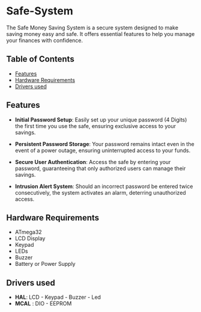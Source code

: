 # Safe-System
The Safe Money Saving System is a secure system designed to make saving money easy and safe. It offers essential features to help you manage your finances with confidence.

## Table of Contents

- [Features](#features)
- [Hardware Requirements](#hardware-requirements)
- [Drivers used](#drivers-used)




## Features

- **Initial Password Setup**: Easily set up your unique password (4 Digits) the first time you use the safe, ensuring exclusive access to your savings.

- **Persistent Password Storage**: Your password remains intact even in the event of a power outage, ensuring uninterrupted access to your funds.

- **Secure User Authentication**: Access the safe by entering your password, guaranteeing that only authorized users can manage their savings.

- **Intrusion Alert System**: Should an incorrect password be entered twice consecutively, the system activates an alarm, deterring unauthorized access.

## Hardware Requirements

- ATmega32
- LCD Display
- Keypad
- LEDs
- Buzzer
- Battery or Power Supply


## Drivers used
- **HAL**: LCD - Keypad - Buzzer - Led
- **MCAL** : DIO - EEPROM


